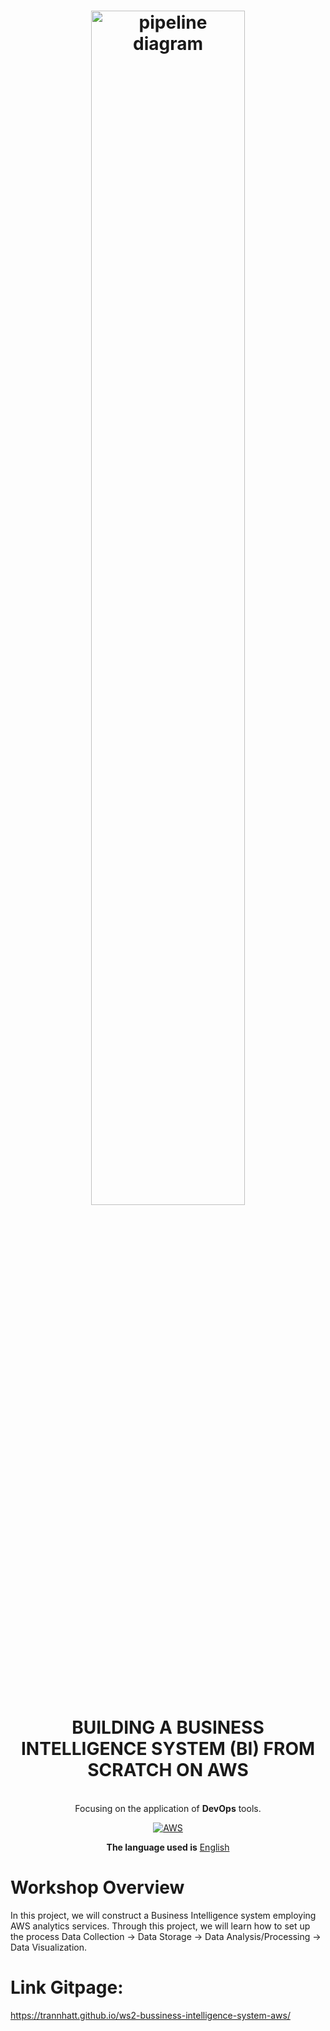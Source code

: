 <h1 align="center">
  <img alt="pipeline diagram" src="arch.png" width="70%"/><br/>
BUILDING A BUSINESS INTELLIGENCE SYSTEM (BI) FROM SCRATCH ON AWS
</h1>
<p align="center"><br/>Focusing on the application of <b>DevOps</b> tools.</p>

<p align="center"><a href="https://aws.amazon.com/" target="_blank"><img src="https://img.shields.io/badge/-Amazon%20AWS-FF9900?logo=amazon-aws&logoColor=white" alt="AWS" /></a></p>

<p align="center">
    <b>The language used is</b>
    <a href="README.md">English</a>
</p>

# Workshop Overview 

In this project, we will construct a Business Intelligence system employing AWS analytics services. Through this project, we will learn how to set up the process Data Collection -> Data Storage -> Data Analysis/Processing -> Data Visualization.

# Link Gitpage: 

https://trannhatt.github.io/ws2-bussiness-intelligence-system-aws/







